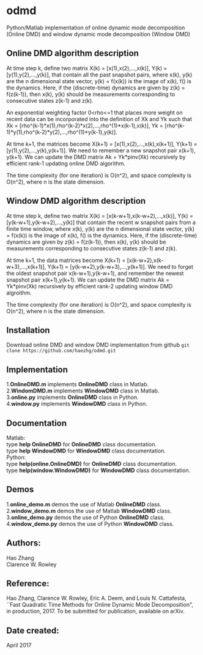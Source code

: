 # odmd
Python/Matlab implementation of online dynamic mode decomposition (Online DMD) and window dynamic mode decomposition (Window DMD)

## Online DMD algorithm description
At time step k, define two matrix X(k) = [x(1),x(2),...,x(k)], Y(k) = [y(1),y(2),...,y(k)], that contain all the past snapshot pairs, where x(k), y(k) are the n dimensional state vector, y(k) = f(x(k)) is the image of x(k), f() is the dynamics.  Here, if the (discrete-time) dynamics are given by z(k) = f(z(k-1)), then x(k), y(k) should be measurements corresponding to consecutive states z(k-1) and z(k).  

An exponential weighting factor 0<rho<=1 that places more weight on recent data can be incorporated into the definition of Xk and Yk such that Xk = [rho^(k-1)*x(1),rho^(k-2)*x(2),…,rho^(1)*x(k-1),x(k)], Yk = [rho^(k-1)*y(1),rho^(k-2)*y(2),...,rho^(1)*y(k-1),y(k)].  

At time k+1, the matrices become X(k+1) = [x(1),x(2),…,x(k),x(k+1)], Y(k+1) = [y(1),y(2),…,y(k),y(k+1)]. We need to remember a new snapshot pair x(k+1), y(k+1). We can update the DMD matrix Ak = Yk*pinv(Xk) recursively by efficient rank-1 updating online DMD algorithm.  

The time complexity (for one iteration) is O(n^2), and space complexity is 
O(n^2), where n is the state dimension.  

## Window DMD algorithm description
At time step k, define two matrix X(k) = [x(k-w+1),x(k-w+2),...,x(k)], Y(k) = [y(k-w+1),y(k-w+2),...,y(k)] that contain the recent w snapshot pairs from a finite time window, where x(k), y(k) are the n dimensional state vector, y(k) = f(x(k)) is the image of x(k), f() is the dynamics. Here, if the (discrete-time) dynamics are given by z(k) = f(z(k-1)), then x(k), y(k) should be measurements corresponding to consecutive states z(k-1) and z(k).  

At time k+1, the data matrices become X(k+1) = [x(k-w+2),x(k-w+3),…,x(k+1)], Y(k+1) = [y(k-w+2),y(k-w+3),…,y(k+1)]. We need to forget the oldest snapshot pair x(k-w+1),y(k-w+1), and remember the newest snapshot pair x(k+1),y(k+1). We can update the DMD matrix Ak = Yk*pinv(Xk) recursively by efficient rank-2 updating window DMD algroithm.  

The time complexity (for one iteration) is O(n^2), and space complexity is 
O(n^2), where n is the state dimension.  

## Installation
Download online DMD and window DMD implementation from github
`git clone https://github.com/haozhg/odmd.git`

## Implementation
1.**OnlineDMD.m** implements **OnlineDMD** class in Matlab.  
2.**WindomDMD.m** implements **WindowDMD** class in Matlab.  
3.**online.py** implements **OnlineDMD** class in Python.  
4.**window.py** implements **WindowDMD** class in Python.

## Documentation
Matlab:  
type **help OnlineDMD** for **OnlineDMD** class documentation.  
type **help WindowDMD** for **WindowDMD** class documentation.  
Python:  
type **help(online.OnlineDMD)** for **OnlineDMD** class documentation.  
type **help(window.WindowDMD)** for **WindowDMD** class documentation.

## Demos
1.**online_demo.m** demos the use of Matlab **OnlineDMD** class.  
2.**window_demo.m** demos the use of Matlab **WindowDMD** class.  
3.**online_demo.py** demos the use of Python **OnlineDMD** class.  
4.**window_demo.py** demos the use of Python **WindowDMD** class.

## Authors:
Hao Zhang  
Clarence W. Rowley

## Reference:
Hao Zhang, Clarence W. Rowley, Eric A. Deem, and Louis N. Cattafesta,
``Fast Quadratic Time Methods for Online Dynamic Mode Decomposition", 
in production, 2017. To be submitted for publication, available on arXiv.

## Date created:
April 2017

